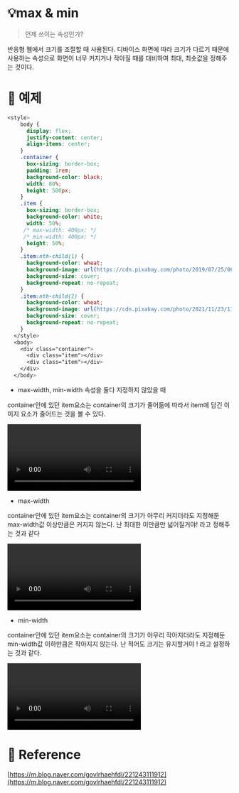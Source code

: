 # 💡max & min

> 언제 쓰이는 속성인가?

반응형 웹에서 크기를 조절할 때 사용된다. 디바이스 화면에 따라 크기가 다르기 때문에 사용하는 속성으로 화면이 너무 커지거나 작아질 때를 대비하여 최대, 최솟값을 정해주는 것이다.

# 🚀 예제

```css
<style>
    body {
      display: flex;
      justify-content: center;
      align-items: center;
    }
    .container {
      box-sizing: border-box;
      padding: 1rem;
      background-color: black;
      width: 80%;
      height: 500px;
    }
    .item {
      box-sizing: border-box;
      background-color: white;
      width: 50%;
     /* max-width: 400px; */
     /* min-width: 400px; */
      height: 50%;
    }
    .item:nth-child(1) {
      background-color: wheat;
      background-image: url(https://cdn.pixabay.com/photo/2019/07/25/06/51/thuja-4361821_1280.jpg);
      background-size: cover;
      background-repeat: no-repeat;
    }
    .item:nth-child(2) {
      background-color: wheat;
      background-image: url(https://cdn.pixabay.com/photo/2021/11/23/11/14/town-6818441_1280.jpg);
      background-size: cover;
      background-repeat: no-repeat;
    }
  </style>
  <body>
    <div class="container">
      <div class="item"></div>
      <div class="item"></div>
    </div>
  </body>
```

- max-width, min-width 속성을 둘다 지정하지 않았을 때

container안에 있던 item요소는 container의 크기가 줄어듦에 따라서 item에 담긴 이미지 요소가 줄어드는 것을 볼 수 있다.

<video src="./src/mov/아무것도 설정하지 않았을 때.mov"></video>

- max-width

container안에 있던 item요소는 container의 크기가 아무리 커지더라도 지정해둔 max-width값 이상만큼은 커지지 않는다. 난 최대한 이만큼만 넓어질거야! 라고 정해주는 것과 같다

<video src="./src/mov/max-width 설정.mov"></video>

- min-width

container안에 있던 item요소는 container의 크기가 아무리 작아지더라도 지정해둔 min-width값 이하만큼은 작아지지 않는다. 난 적어도 크기는 유지할거야 ! 라고 설정하는 것과 같다.

<video src="./src/mov/min-width 설정.mov"></video>

# 🔗 Reference

[https://m.blog.naver.com/govlrhaehfdl/221243111912](https://m.blog.naver.com/govlrhaehfdl/221243111912)
